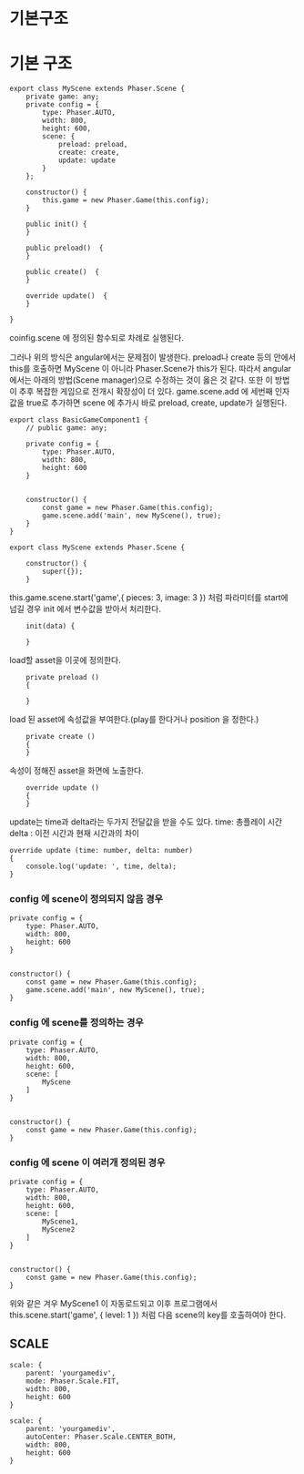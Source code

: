 # 기본구조
# 기본 구조

```
export class MyScene extends Phaser.Scene {
    private game: any;
    private config = {
        type: Phaser.AUTO,
        width: 800,
        height: 600,
        scene: {
            preload: preload,
            create: create,
            update: update
        }
    };

    constructor() {
        this.game = new Phaser.Game(this.config);
    }

    public init() {
    }

    public preload()  {
    }

    public create()  {
    }

    override update()  {
    }

}
```
coinfig.scene 에 정의된 함수되로 차례로 실행된다.

그러나 위의 방식은 angular에서는 문제점이 발생한다. preload나 create 등의 안에서 this를 호출하면 MyScene 이 아니라 Phaser.Scene가 this가 된다. 따라서 angular에서는 아래의 방법(Scene manager)으로 수정하는 것이 옳은 것 같다. 또한 이 방법이 추후 복잡한 게임으로 전개시 확장성이 더 있다.
game.scene.add 에 세번째 인자값을 true로 추가하면 scene 에 추가시 바로 preload, create, update가 실행된다.

```
export class BasicGameComponent1 {
    // public game: any;

    private config = {
        type: Phaser.AUTO,
        width: 800,
        height: 600
    }


    constructor() {
        const game = new Phaser.Game(this.config);
        game.scene.add('main', new MyScene(), true);
    }
}
```
```
export class MyScene extends Phaser.Scene {
```
```
    constructor() {
        super({});
    }
```
this.game.scene.start('game',{ pieces: 3, image: 3 }) 처럼 파라미터를 start에 넘길 경우 init 에서 변수값을 받아서 처리한다.
```
    init(data) {

    }
```
load할 asset을 이곳에 정의한다.
```
    private preload ()
    {

    }
```
load 된 asset에 속성값을 부여한다.(play를 한다거나 position 을 정한다.)
```
    private create ()
    {
    }
```
속성이 정해진 asset을 화면에 노출한다.
```
    override update ()
    {
    }
```
update는 time과 delta라는 두가지 전달값을 받을 수도 있다.
time: 총플레이 시간
delta : 이전 시간과 현재 시간과의 차이
```
override update (time: number, delta: number)
{
    console.log('update: ', time, delta);
}
```

### config 에 scene이 정의되지 않음 경우
```
private config = {
    type: Phaser.AUTO,
    width: 800,
    height: 600
}


constructor() {
    const game = new Phaser.Game(this.config);
    game.scene.add('main', new MyScene(), true);
}
```

### config 에 scene를 정의하는 경우
```
private config = {
    type: Phaser.AUTO,
    width: 800,
    height: 600,
    scene: [
        MyScene
    ]
}


constructor() {
    const game = new Phaser.Game(this.config);
}
```
### config 에 scene 이 여러개 정의된 경우
```
private config = {
    type: Phaser.AUTO,
    width: 800,
    height: 600,
    scene: [
        MyScene1,
        MyScene2
    ]
}


constructor() {
    const game = new Phaser.Game(this.config);
}
```
위와 같은 겨우 MyScene1 이 자동로드되고 이후 프로그램에서
this.scene.start('game', { level: 1 }) 처럼 다음 scene의 key를 호출하여야 한다.


## SCALE
```
scale: {
    parent: 'yourgamediv',
    mode: Phaser.Scale.FIT,
    width: 800,
    height: 600
}
```

```
scale: {
    parent: 'yourgamediv',
    autoCenter: Phaser.Scale.CENTER_BOTH,
    width: 800,
    height: 600
}
```